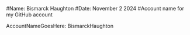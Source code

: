 #Name: Bismarck Haughton
#Date: November 2 2024
#Account name for my GitHub account

AccountNameGoesHere: BismarckHaughton
